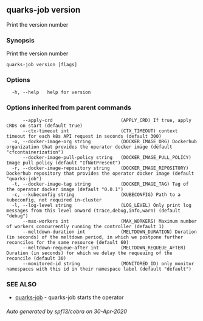 ## quarks-job version

Print the version number

### Synopsis

Print the version number

```
quarks-job version [flags]
```

### Options

```
  -h, --help   help for version
```

### Options inherited from parent commands

```
      --apply-crd                         (APPLY_CRD) If true, apply CRDs on start (default true)
      --ctx-timeout int                   (CTX_TIMEOUT) context timeout for each k8s API request in seconds (default 300)
  -o, --docker-image-org string           (DOCKER_IMAGE_ORG) Dockerhub organization that provides the operator docker image (default "cfcontainerization")
      --docker-image-pull-policy string   (DOCKER_IMAGE_PULL_POLICY) Image pull policy (default "IfNotPresent")
  -r, --docker-image-repository string    (DOCKER_IMAGE_REPOSITORY) Dockerhub repository that provides the operator docker image (default "quarks-job")
  -t, --docker-image-tag string           (DOCKER_IMAGE_TAG) Tag of the operator docker image (default "0.0.1")
  -c, --kubeconfig string                 (KUBECONFIG) Path to a kubeconfig, not required in-cluster
  -l, --log-level string                  (LOG_LEVEL) Only print log messages from this level onward (trace,debug,info,warn) (default "debug")
      --max-workers int                   (MAX_WORKERS) Maximum number of workers concurrently running the controller (default 1)
      --meltdown-duration int             (MELTDOWN_DURATION) Duration (in seconds) of the meltdown period, in which we postpone further reconciles for the same resource (default 60)
      --meltdown-requeue-after int        (MELTDOWN_REQUEUE_AFTER) Duration (in seconds) for which we delay the requeuing of the reconcile (default 30)
      --monitored-id string               (MONITORED_ID) only monitor namespaces with this id in their namespace label (default "default")
```

### SEE ALSO

* [quarks-job](quarks-job.md)	 - quarks-job starts the operator

###### Auto generated by spf13/cobra on 30-Apr-2020
